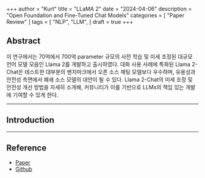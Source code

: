 +++
author = "Kurt"
title = "LLaMA 2"
date = "2024-04-06"
description = "Open Foundation and Fine-Tuned Chat Models"
categories = [
    "Paper Review"
]
tags = [
    "NLP",
    "LLM",
]
draft = true
+++

## Abstract

이 연구에서는 70억에서 700억 parameter 규모의 사전 학습 및 미세 조정된 대규모 언어 모델 모음인 Llama 2를 개발하고 출시하였다. 대화 사용 사례에 특화된 Llama 2-Chat은 테스트한 대부분의 벤치마크에서 오픈 소스 채팅 모델보다 우수하며, 유용성과 안전성 측면에서 폐쇄 소스 모델의 대안이 될 수 있다. Llama 2-Chat의 미세 조정 및 안전성 개선 방법을 자세히 소개해, 커뮤니티가 이를 기반으로 LLMs의 책임 있는 개발에 기여할 수 있게 한다.

---

## Introduction




---

## Reference

* [Paper](https://arxiv.org/pdf/2307.09288.pdf)
* [Github](https://github.com/meta-llama/llama)